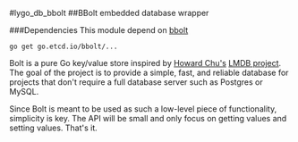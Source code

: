 #lygo_db_bbolt
##BBolt embedded database wrapper

###Dependencies
This module depend on [bbolt](https://github.com/etcd-io/bbolt) 


`go get go.etcd.io/bbolt/...`

Bolt is a pure Go key/value store inspired by [Howard Chu's][hyc_symas]
[LMDB project][lmdb]. The goal of the project is to provide a simple,
fast, and reliable database for projects that don't require a full database
server such as Postgres or MySQL.

Since Bolt is meant to be used as such a low-level piece of functionality,
simplicity is key. The API will be small and only focus on getting values
and setting values. That's it.


[hyc_symas]: https://twitter.com/hyc_symas
[lmdb]: http://symas.com/mdb/

